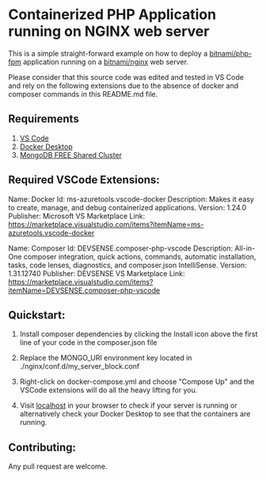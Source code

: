 
# Containerized PHP Application running on NGINX web server

This is a simple straight-forward example on how to deploy a [bitnami/php-fpm](https://hub.docker.com/r/bitnami/php-fpm) application running on a [bitnami/nginx](https://hub.docker.com/r/bitnami/nginx) web server.

Please consider that this source code was edited and tested in VS Code and rely on the following extensions due to the absence of docker and composer commands in this README.md file.

## Requirements

1. [VS Code](https://code.visualstudio.com/)
2. [Docker Desktop](https://www.docker.com/products/docker-desktop/)
3. [MongoDB FREE Shared Cluster](https://www.mongodb.com/)

## Required VSCode Extensions:

Name: Docker
Id: ms-azuretools.vscode-docker
Description: Makes it easy to create, manage, and debug containerized applications.
Version: 1.24.0
Publisher: Microsoft
VS Marketplace Link: https://marketplace.visualstudio.com/items?itemName=ms-azuretools.vscode-docker

Name: Composer
Id: DEVSENSE.composer-php-vscode
Description: All-in-One composer integration, quick actions, commands, automatic installation, tasks, code lenses, diagnostics, and composer.json IntelliSense.
Version: 1.31.12740
Publisher: DEVSENSE
VS Marketplace Link: https://marketplace.visualstudio.com/items?itemName=DEVSENSE.composer-php-vscode

## Quickstart:

1. Install composer dependencies by clicking the Install icon above the first line of your code in the composer.json file

2. Replace the MONGO_URI environment key located in ./nginx/conf.d/my_server_block.conf

3. Right-click on docker-compose.yml and choose "Compose Up" and the VSCode extensions will do all the heavy lifting for you.

4. Visit [localhost](http://localhost/) in your browser to check if your server is running or alternatively check your Docker Desktop to see that the containers are running.

## Contributing:

Any pull request are welcome.